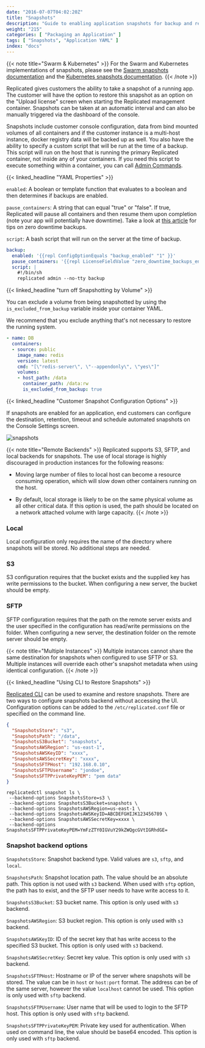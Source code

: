 ```yaml
---
date: "2016-07-07T04:02:20Z"
title: "Snapshots"
description: "Guide to enabling application snapshots for backup and restore functionality."
weight: "215"
categories: [ "Packaging an Application" ]
tags: [ "Snapshots", "Application YAML" ]
index: "docs"
---
```


{{< note title="Swarm & Kubernetes" >}}
For the Swarm and Kubernetes implementations of snapshots, please see the [Swarm snapshots documentation](/docs/packaging-an-application/swarm-snapshots/) and the [Kubernetes snapshots documentation](/docs/packaging-an-application/kubernetes-snapshots/).
{{< /note >}}

Replicated gives customers the ability to take a snapshot of a running app. The customer will have the option to restore this snapshot as an option on the "Upload license" screen when starting the Replicated management container. Snapshots can be taken at an automatic interval and can also be manually triggered via the dashboard of the console.

Snapshots include customer console configuration, data from bind mounted volumes of all containers and if the customer instance is a multi-host instance, docker registry data will be backed up as well. You also have the ability to specify a custom script that will be run at the time of a backup. This script will run on the host that is running the primary Replicated container, not inside any of your containers. If you need this script to execute something within a container, you can call [Admin Commands](/docs/packaging-an-application/admin-commands/).

{{< linked_headline "YAML Properties" >}}

`enabled`: A boolean or template function that evaluates to a boolean and then determines if backups are enabled.

`pause_containers`: A string that can equal "true" or "false". If true, Replicated will pause all containers and then resume them upon completion (note your app will potentially have downtime). Take a look at [this article](/docs/kb/developer-resources/zero-downtime-backup/) for tips on zero downtime backups.

`script`: A bash script that will run on the server at the time of backup.

```yaml
backup:
  enabled: '{{repl ConfigOptionEquals "backup_enabled" "1" }}'
  pause_containers: '{{repl LicenseFieldValue "zero_downtime_backups_enabled" }}'
  script: |
    #!/bin/sh
    replicated admin --no-tty backup
```

{{< linked_headline "turn off Snapshotting by Volume" >}}

You can exclude a volume from being snapshotted by using the `is_excluded_from_backup` variable inside your container YAML.

We recommend that you exclude anything that's not necessary to restore the running system.

```yaml
- name: DB
  containers:
  - source: public
    image_name: redis
    version: latest
    cmd: "[\"redis-server\", \"--appendonly\", \"yes\"]"
    volumes:
    - host_path: /data
      container_path: /data:rw
      is_excluded_from_backup: true
```

{{< linked_headline "Customer Snapshot Configuration Options" >}}

If snapshots are enabled for an application, end customers can configure the destination, retention, timeout and schedule automated snapshots on the Console Settings screen.

![snapshots](/images/post-screens/snapshot-config.png)

{{< note title="Remote Backends" >}}
Replicated supports S3, SFTP, and local backends for snapshots.  The use of local storage is highly discouraged in production instances for the following reasons:

  * Moving large number of files to local host can become a resource consuming operation, which will slow down other containers running on the host.

  * By default, local storage is likely to be on the same physical volume as all other critical data.  If this option is used, the path should be located on a network attached volume with large capacity.
{{< /note >}}

### Local

Local configuration only requires the name of the directory where snapshots will be stored.  No additional steps are needed.

### S3

S3 configuration requires that the bucket exists and the supplied key has write permissions to the bucket.  When configuring a new server, the bucket should be empty.

### SFTP

SFTP configuration requires that the path on the remote server exists and the user specified in the configuration has read/write permissions on the folder.  When configuring a new server, the destination folder on the remote server should be empty.

{{< note title="Multiple Instances" >}}
Multiple instances cannot share the same destination for snapshots when configured to use SFTP or S3.  Multiple instances will override each other's snapshot metadata when using identical configuration.
{{< /note >}}

{{< linked_headline "Using CLI to Restore Snapshots" >}}

[Replicated CLI](/api/replicatedctl/replicatedctl_snapshot/) can be used to examine and restore snapshots.  There are two ways to configure snapshots backend without accessing the UI.  Configuration options can be added to the `/etc/replicated.conf` file or specified on the command line.

```json
{
  "SnapshotsStore": "s3",
  "SnapshotsPath": "/data",
  "SnapshotsS3Bucket": "snapshots",
  "SnapshotsAWSRegion": "us-east-1",
  "SnapshotsAWSKeyID": "xxxx",
  "SnapshotsAWSSecretKey": "xxxx",
  "SnapshotsSFTPHost": "192.168.0.10",
  "SnapshotsSFTPUsername": "jondoe",
  "SnapshotsSFTPPrivateKeyPEM": "pem data"
}
```

```shell
replicatedctl snapshot ls \
 --backend-options SnapshotsStore=s3 \
 --backend-options SnapshotsS3Bucket=snapshots \
 --backend-options SnapshotsAWSRegion=us-east-1 \
 --backend-options SnapshotsAWSKeyID=ABCDEFGHIJK123456789 \
 --backend-options SnapshotsAWSSecretKey=xxxx \
 --backend-options SnapshotsSFTPPrivateKeyPEM=YmFzZTY0IGVuY29kZWQgcGVtIGRhdGE=
```

### Snapshot backend options

`SnapshotsStore`: Snapshot backend type.  Valid values are `s3`, `sftp`, and `local`.

`SnapshotsPath`: Snapshot location path.  The value should be an absolute path.  This option is not used with `s3` backend.  When used with `sftp` option, the path has to exist, and the SFTP user needs to have write access to it.

`SnapshotsS3Bucket`: S3 bucket name.  This option is only used with `s3` backend.

`SnapshotsAWSRegion`: S3 bucket region.  This option is only used with `s3` backend.

`SnapshotsAWSKeyID`: ID of the secret key that has write access to the specified S3 bucket.  This option is only used with `s3` backend.

`SnapshotsAWSSecretKey`: Secret key value.  This option is only used with `s3` backend.

`SnapshotsSFTPHost`: Hostname or IP of the server where snapshots will be stored.   The value can be in `host` or `host:port` format.   The address can be of the same server, however the value `localhost` cannot be used.  This option is only used with `sftp` backend.

`SnapshotsSFTPUsername`: User name that will be used to login to the SFTP host.  This option is only used with `sftp` backend.

`SnapshotsSFTPPrivateKeyPEM`: Private key used for authentication.  When used on command line, the value should be base64 encoded.  This option is only used with `sftp` backend.
